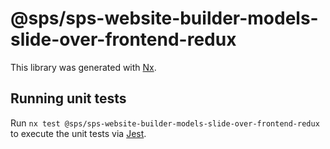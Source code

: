 # @sps/sps-website-builder-models-slide-over-frontend-redux

This library was generated with [Nx](https://nx.dev).

## Running unit tests

Run `nx test @sps/sps-website-builder-models-slide-over-frontend-redux` to execute the unit tests via [Jest](https://jestjs.io).
